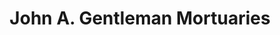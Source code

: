 ---
title: "John A. Gentleman Mortuaries"
url: /bellevue/john-a-gentleman-mortuaries/
shop: funeral directors
---
